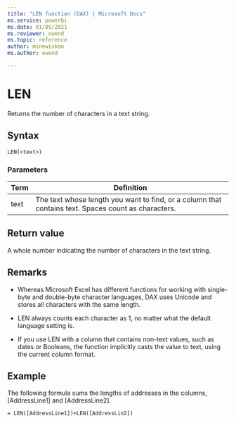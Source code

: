 ```yaml
---
title: "LEN function (DAX) | Microsoft Docs"
ms.service: powerbi 
ms.date: 01/05/2021
ms.reviewer: owend
ms.topic: reference
author: minewiskan
ms.author: owend

---
```

# LEN

Returns the number of characters in a text string.  
  
## Syntax  
  
```dax
LEN(<text>)  
```
  
### Parameters  
  
|Term|Definition|  
|--------|--------------|  
|text|The text whose length you want to find, or a column that contains text. Spaces count as characters.|  
  
## Return value

A whole number indicating the number of characters in the text string.  
  
## Remarks

- Whereas Microsoft Excel has different functions for working with single-byte and double-byte character languages, DAX uses Unicode and stores all characters with the same length.  
  
- LEN always counts each character as 1, no matter what the default language setting is.  
  
- If you use LEN with a column that contains non-text values, such as dates or Booleans, the function implicitly casts the value to text, using the current column format.  
  
## Example

The following formula sums the lengths of addresses in the columns, [AddressLine1] and [AddressLine2].  
  
```dax
= LEN([AddressLine1])+LEN([AddressLin2])  
```
